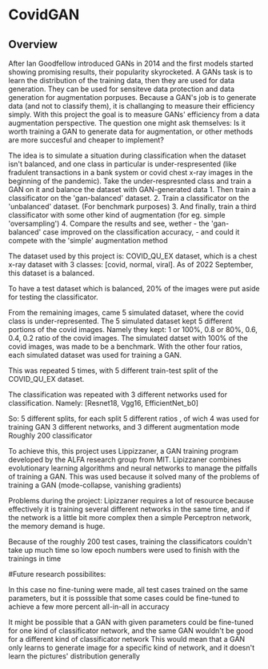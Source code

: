 # CovidGAN

## Overview

After Ian Goodfellow introduced GANs in 2014 and the first models started showing promising results, their popularity skyrocketed. A GANs task is to learn the distribution of the training data, then they are used for data generation. 
They can be used for sensiteve data protection and data generation for augmentation porpuses. Because a GAN's job is to generate data (and not to classify them), it is challanging to measure their efficiency simply. 
With this project the goal is to measure GANs' efficiency from a data augmentation perspective. 
The question one might ask themselves: Is it worth training a GAN to generate data for augmentation, or other methods are more succesful and cheaper to implement?

The idea is to simulate a situation during classification when the dataset isn't balanced, and one class in particular is under-respresented (like fradulent transactions in a bank system or 
covid chest x-ray images in the beginning of the pandemic).
Take the under-respresnted class and train a GAN on it and balance the dataset with GAN-generated data
	1. Then train a classificator on the 'gan-balanced' dataset.
	2. Train a classificator on the 'unbalanced' dataset. (For benchmark purposes)
	3. And finally, train a third classificator with some other kind of augmentation (for eg. simple 'oversampling')
	4. Compare the results and see, wether 
		- the 'gan-balanced' case improved on the classification accuracy, 
		- and could it compete with the 'simple' augmentation method

The dataset used by this project is: COVID_QU_EX dataset, which is a chest x-ray dataset with 3 classes: [covid, normal, viral].
As of 2022 September, this dataset is a balanced.

To have a test dataset which is balanced, 20% of the images were put aside for testing the classificator.

From the remaining images, came 5 simulated dataset, where the covid class is under-represented. The 5 simulated dataset kept 5 different portions of the covid images. 
Namely they kept: 1 or 100%, 0.8 or 80%, 0.6, 0.4, 0.2 ratio of the covid images.
The simulated datset with 100% of the covid images, was made to be a benchmark.
With the other four ratios, each simulated dataset was used for training a GAN. 

This was repeated 5 times, with 5 different train-test split of the COVID_QU_EX dataset.

The classification was repeated with 3 different networks used for classification. 
Namely: [Resnet18, Vgg16, EfficientNet_b0]

So: 
5  different splits, for each split 5 different ratios , of wich 4 was used for training GAN
3 different networks, and 3 different augmentation mode
Roughly 200 classificator 

To achieve this, this project uses Lippizzaner, a GAN training program developed by the ALFA research group from MIT. Lipizzaner combines evolutionary learning algorithms and neural networks to manage the pitfalls of training a GAN.
This was used because it solved many of the problems of training a GAN (mode-collapse, vanishing gradients) 

Problems during the project:
Lipizzaner requires a lot of resource because effectively it is training several different networks in the same time, 
and if the network is a little bit more complex then a simple Perceptron network, the memory demand is huge.

Because of the roughly 200 test cases, training the classificators couldn't take up much time so low epoch numbers were used to finish with the trainings in time

#Future research possibilites: 

In this case no fine-tuning were made, all test cases trained on the same parameters, but it is posssible that some cases could be fine-tuned to achieve a few more percent all-in-all in accuracy

It might be possible that a GAN with given parameters could be fine-tuned for one kind of classificator network, and the same GAN wouldn't be good for a different kind of classificator network
This would mean that a GAN only learns to generate image for a specific kind of network, and it doesn't learn the pictures' distribution generally 
